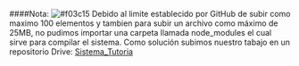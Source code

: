 ####Nota: ![#f03c15](Nota)
Debido al limite establecido por GitHub de subir como maximo 100 elementos y tambien para subir un archivo como máximo de 25MB, no pudimos importar una carpeta llamada node_modules el cual sirve para compilar el sistema.
Como solución subimos nuestro tabajo en un repositorio Drive: [Sistema_Tutoria](https://drive.google.com/drive/folders/1awXKsPPlg05ZEvJz54D8pO_9FZ5bllSL)
